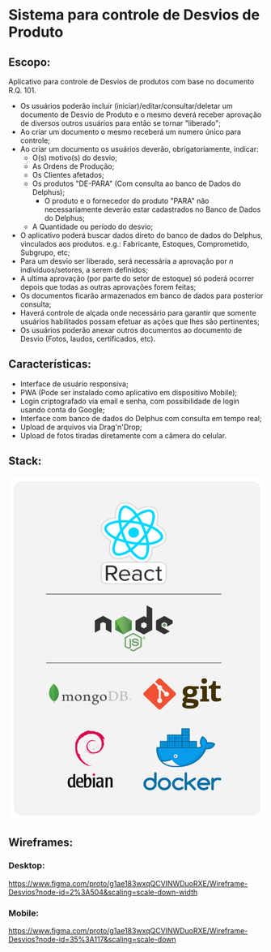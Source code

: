 # Sistema para controle de Desvios de Produto
## Escopo:
Aplicativo para controle de Desvios de produtos com base no documento   R.Q. 101.

- Os usuários poderão incluir (iniciar)/editar/consultar/deletar um documento de Desvio de Produto e o mesmo deverá receber aprovação de diversos outros usuários para então se tornar "liberado";
- Ao criar um documento o mesmo receberá um numero único para controle;
- Ao criar um documento os usuários deverão, obrigatoriamente, indicar:
  - O(s) motivo(s) do desvio;
  - As Ordens de Produção;
  - Os Clientes afetados;
  - Os produtos "DE-PARA" (Com consulta ao banco de Dados do Delphus);
    - O produto e o fornecedor do produto "PARA" não necessariamente deverão estar cadastrados no Banco de Dados do Delphus;
  - A Quantidade ou período do desvio;
- O aplicativo poderá buscar dados direto do banco de dados do Delphus, vinculados aos produtos. e.g.: Fabricante, Estoques, Comprometido, Subgrupo, etc;
- Para um desvio ser liberado, será necessária a aprovação por *n* indivíduos/setores, a serem definidos;
- A ultima aprovação (por parte do setor de estoque) só poderá ocorrer depois que todas as outras aprovações forem feitas;
- Os documentos ficarão armazenados em banco de dados para posterior consulta;
- Haverá controle de alçada onde necessário para garantir que somente usuários habilitados possam efetuar as ações que lhes são pertinentes;
- Os usuários poderão anexar outros documentos ao documento de Desvio (Fotos, laudos, certificados, etc).
  
## Características:
- Interface de usuário responsiva;
- PWA (Pode ser instalado como aplicativo em dispositivo Mobile);
- Login criptografado via email e senha, com possibilidade de login usando conta do Google;
- Interface com banco de dados do Delphus com consulta em tempo real;
- Upload de arquivos via Drag'n'Drop;
- Upload de fotos tiradas diretamente com a câmera do celular.

## Stack:
![](./stack.png)

## Wireframes:

### **Desktop:**
https://www.figma.com/proto/g1ae183wxqQCVINWDuoRXE/Wireframe-Desvios?node-id=2%3A504&scaling=scale-down-width


### **Mobile:**
https://www.figma.com/proto/g1ae183wxqQCVINWDuoRXE/Wireframe-Desvios?node-id=35%3A117&scaling=scale-down
